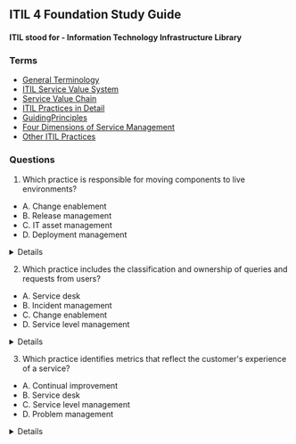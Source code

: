## ITIL 4 Foundation Study Guide
#### ITIL stood for - Information Technology Infrastructure Library
### Terms

- [General Terminology](GeneralTerminology.md)
- [ITIL Service Value System](ITILServiceValueSystem.md)
- [Service Value Chain](ServiceValueChain.md)
- [ITIL Practices in Detail](ITILPracticesInDetail.md)
- [GuidingPrinciples](GuidingPrinciples.md)
- [Four Dimensions of Service Management](FourDimensionsOfSM.md)
- [Other ITIL Practices](OtherITILPractices.md)

### Questions

1) Which practice is responsible for moving components to live environments?
- A. Change enablement
- B. Release management
- C. IT asset management
- D. Deployment management
<details>Answer D is correct - deployment management practice is all about moving service components to live environments.</details>

2) Which practice includes the classification and ownership of queries and requests from users?
- A. Service desk
- B. Incident management
- C. Change enablement
- D. Service level management
<details>Answer A is correct - a key responsibility of the service desk is to classify and own all the queries and requests from users.</details>

3) Which practice identifies metrics that reflect the customer's experience of a service?
- A. Continual improvement
- B. Service desk
- C. Service level management
- D. Problem management
<details>Answer C is correct - service level management is concerned with measures that are a truthful reflection of the customer's actual experience and level of satisfaction with the whole service.</details>
